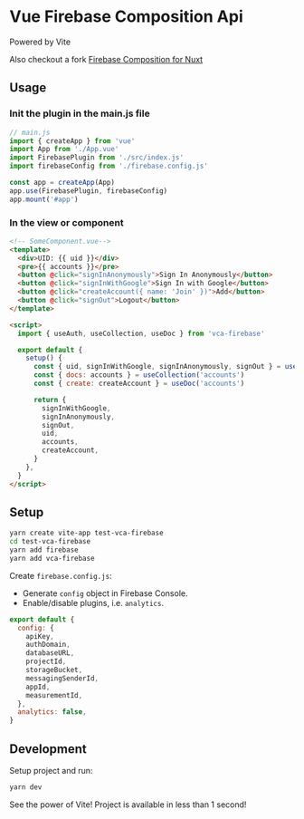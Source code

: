 # Vue Firebase Composition Api

Powered by Vite

Also checkout a fork [Firebase Composition for Nuxt](https://github.com/razbakov/nuxt-firebase-composition)

## Usage

### Init the plugin in the main.js file

```js
// main.js
import { createApp } from 'vue'
import App from './App.vue'
import FirebasePlugin from './src/index.js'
import firebaseConfig from './firebase.config.js'

const app = createApp(App)
app.use(FirebasePlugin, firebaseConfig)
app.mount('#app')
```

### In the view or component

```html
<!-- SomeComponent.vue-->
<template>
  <div>UID: {{ uid }}</div>
  <pre>{{ accounts }}</pre>
  <button @click="signInAnonymously">Sign In Anonymously</button>
  <button @click="signInWithGoogle">Sign In with Google</button>
  <button @click="createAccount({ name: 'Join' })">Add</button>
  <button @click="signOut">Logout</button>
</template>

<script>
  import { useAuth, useCollection, useDoc } from 'vca-firebase'

  export default {
    setup() {
      const { uid, signInWithGoogle, signInAnonymously, signOut } = useAuth()
      const { docs: accounts } = useCollection('accounts')
      const { create: createAccount } = useDoc('accounts')

      return {
        signInWithGoogle,
        signInAnonymously,
        signOut,
        uid,
        accounts,
        createAccount,
      }
    },
  }
</script>
```

## Setup

```bash
yarn create vite-app test-vca-firebase
cd test-vca-firebase
yarn add firebase
yarn add vca-firebase
```

Create `firebase.config.js`:

- Generate `config` object in Firebase Console.
- Enable/disable plugins, i.e. `analytics`.

```js
export default {
  config: {
    apiKey,
    authDomain,
    databaseURL,
    projectId,
    storageBucket,
    messagingSenderId,
    appId,
    measurementId,
  },
  analytics: false,
}
```

## Development

Setup project and run:

```bash
yarn dev
```

See the power of Vite! Project is available in less than 1 second!
